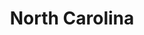 ---
title: "North Carolina"
hashtag: north-carolina
borders:
  - Atlantic Ocean
  - Georgia
  - South Carolina
  - Tennessee
  - Virginia
subdivision-of:
  - United States
tags:
  - State
  - United States
---